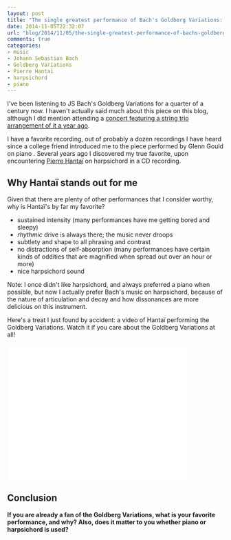```yaml
---
layout: post
title: "The single greatest performance of Bach's Goldberg Variations: Pierre Hantaï with rhythmic drive and life"
date: 2014-11-05T22:32:07
url: "blog/2014/11/05/the-single-greatest-performance-of-bachs-goldberg-variations-pierre-hantai/"
comments: true
categories:
- music
- Johann Sebastian Bach
- Goldberg Variations
- Pierre Hantaï
- harpsichord
- piano
---
```

I've been listening to JS Bach's Goldberg Variations for a quarter of a century now. I haven't actually said much about this piece on this blog, although I did mention attending a [concert featuring a string trio arrangement of it a year ago](/blog/2013/11/19/chamber-music-concert-at-cmu-featured-bachs-goldberg-variations-arranged-for-string-trio/).

I have a favorite recording, out of probably a dozen recordings I have heard since a college friend introduced me to the piece performed by Glenn Gould on piano . Several years ago I discovered my true favorite, upon encountering [Pierre Hantaï](http://en.wikipedia.org/wiki/Pierre_Hanta%C3%AF) on harpsichord in a CD recording.

## Why Hantaï stands out for me

Given that there are plenty of other performances that I consider worthy, why is Hantaï's by far my favorite?

- sustained intensity (many performances have me getting bored and sleepy)
- *rhythmic* drive is always there; the music never droops
- subtlety and shape to all phrasing and contrast
- no distractions of self-absorption (many performances have certain kinds of oddities that are magnified when spread out over an hour or more)
- nice harpsichord sound

Note: I once didn't like harpsichord, and always preferred a piano when possible, but now I actually prefer Bach's music on harpsichord, because of the nature of articulation and decay and how dissonances are more delicious on this instrument.

Here's a treat I just found by accident: a video of Hantaï performing the Goldberg Variations. Watch it if you care about the Goldberg Variations at all!

<iframe width="420" height="315" src="//www.youtube.com/embed/9NYqiKm3gng" frameborder="0" allowfullscreen></iframe>

## Conclusion

**If you are already a fan of the Goldberg Variations, what is your favorite performance, and why? Also, does it matter to you whether piano or harpsichord is used?**
